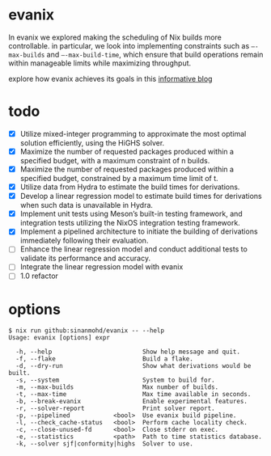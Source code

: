 # evanix
In evanix we explored making the scheduling of Nix builds more controllable. in particular, we look into implementing constraints such as `–-max-builds` and `–-max-build-time`, which ensure that build operations remain within manageable limits while maximizing throughput.

explore how evanix achieves its goals in this [informative blog](https://www.sinanmohd.com/blog/gsoc/)

# todo

- [x] Utilize mixed-integer programming to approximate the most optimal solution efficiently, using the HiGHS solver.
- [x] Maximize the number of requested packages produced within a specified budget, with a maximum constraint of n builds.
- [x] Maximize the number of requested packages produced within a specified budget, constrained by a maximum time limit of t.
- [x] Utilize data from Hydra to estimate the build times for derivations.
- [x] Develop a linear regression model to estimate build times for derivations when such data is unavailable in Hydra.
- [x] Implement unit tests using Meson’s built-in testing framework, and integration tests utilizing the NixOS integration testing framework.
- [x] Implement a pipelined architecture to initiate the building of derivations immediately following their evaluation.
- [ ] Enhance the linear regression model and conduct additional tests to validate its performance and accuracy.
- [ ] Integrate the linear regression model with evanix
- [ ] 1.0 refactor

# options

```console
$ nix run github:sinanmohd/evanix -- --help
Usage: evanix [options] expr

  -h, --help                         Show help message and quit.
  -f, --flake                        Build a flake.
  -d, --dry-run                      Show what derivations would be built.
  -s, --system                       System to build for.
  -m, --max-builds                   Max number of builds.
  -t, --max-time                     Max time available in seconds.
  -b, --break-evanix                 Enable experimental features.
  -r, --solver-report                Print solver report.
  -p, --pipelined            <bool>  Use evanix build pipeline.
  -l, --check_cache-status   <bool>  Perform cache locality check.
  -c, --close-unused-fd      <bool>  Close stderr on exec.
  -e, --statistics           <path>  Path to time statistics database.
  -k, --solver sjf|conformity|highs  Solver to use.
```
